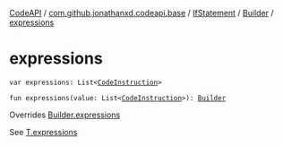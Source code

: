 [CodeAPI](../../../index.md) / [com.github.jonathanxd.codeapi.base](../../index.md) / [IfStatement](../index.md) / [Builder](index.md) / [expressions](.)

# expressions

`var expressions: List<`[`CodeInstruction`](../../../com.github.jonathanxd.codeapi/-code-instruction.md)`>`

`fun expressions(value: List<`[`CodeInstruction`](../../../com.github.jonathanxd.codeapi/-code-instruction.md)`>): `[`Builder`](index.md)

Overrides [Builder.expressions](../../-if-expression-holder/-builder/expressions.md)

See [T.expressions](#)


